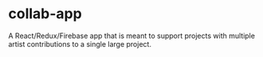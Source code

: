 # collab-app
A React/Redux/Firebase app that is meant to support projects with multiple artist contributions to a single large project.
